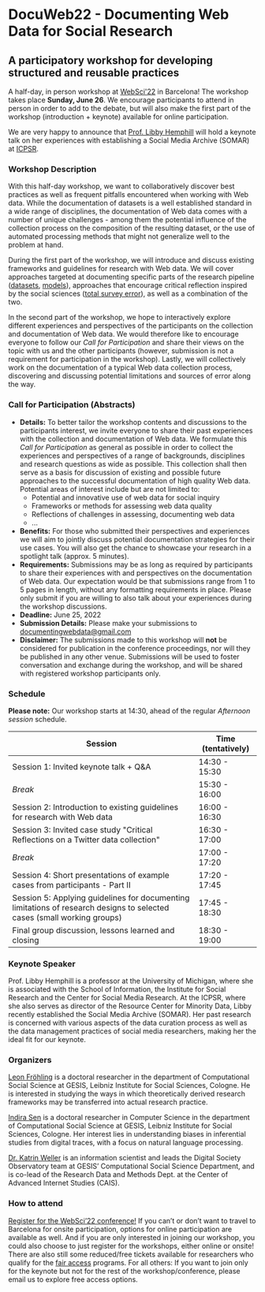 # DocuWeb22 - Documenting Web Data for Social Research
## A participatory workshop for developing structured and reusable practices 
A half-day, in person workshop at [WebSci'22](https://websci22.webscience.org/) in Barcelona! The workshop takes place **Sunday, June 26**. We encourage participants to attend in person in order to add to the debate, but will also make the first part of the workshop (introduction + keynote) available for online participation.

We are very happy to announce that [Prof. Libby Hemphill](https://www.libbyh.com/) will hold a keynote talk on her experiences with establishing a Social Media Archive (SOMAR) at [ICPSR](https://www.icpsr.umich.edu/web/pages/).

### Workshop Description
With this half-day workshop, we want to collaboratively discover best practices as well as frequent pitfalls encountered when working with Web data. While the documentation of datasets is a well established standard in a wide range of disciplines, the documentation of Web data comes with a number of unique challenges - among them the potential influence of the collection process on the composition of the resulting dataset, or the use of automated processing methods that might not generalize well to the problem at hand. 

During the first part of the workshop, we will introduce and discuss existing frameworks and guidelines for research with Web data. We will cover approaches targeted at documenting specific parts of the research pipeline ([datasets](https://dl.acm.org/doi/10.1145/3458723), [models](https://dl.acm.org/doi/10.1145/3287560.3287596)), approaches that encourage critical reflection inspired by the social sciences ([total survey error](https://academic.oup.com/poq/article/85/S1/399/6359490)), as well as a combination of the two. 

In the second part of the workshop, we hope to interactively explore different experiences and perspectives of the participants on the collection and documentation of Web data. We would therefore like to encourage everyone to follow our *Call for Participation* and share their views on the topic with us and the other participants (however, submission is not a requirement for participation in the workshop). Lastly, we will collectively work on the documentation of a typical Web data collection process, discovering and discussing potential limitations and sources of error along the way.

### Call for Participation (Abstracts)
- **Details:** To better tailor the workshop contents and discussions to the participants interest, we invite everyone to share their past experiences with the collection and documentation of Web data. We formulate this *Call for Participation* as general as possible in order to collect the experiences and perspectives of a range of backgrounds, disciplines and research questions as wide as possible. This collection shall then serve as a basis for discussion of existing and possible future approaches to the successful documentation of high quality Web data. 
Potential areas of interest include but are not limited to:
    - Potential and innovative use of web data for social inquiry
    - Frameworks or methods for assessing web data quality
    - Reflections of challenges in assessing, documenting web data
    - ...
- **Benefits:** For those who submitted their perspectives and experiences we will aim to jointly discuss potential documentation strategies for their use cases. You will also get the chance to showcase your research in a spotlight talk (approx. 5 minutes).
- **Requirements:** Submissions may be as long as required by participants to share their experiences with and perspectives on the documentation of Web data. Our expectation would be that submissions range from 1 to 5 pages in length, without any formatting requirements in place. Please only submit if you are willing to also talk about your experiences during the workshop discussions.
- **Deadline:** June 25, 2022
- **Submission Details:** Please make your submissions to [documentingwebdata@gmail.com](mailto:documentingwebdata@gmail.com)
- **Disclaimer:** The submissions made to this workshop will **not** be considered for publication in the conference proceedings, nor will they be published in any other venue. Submissions will be used to foster conversation and exchange during the workshop, and will be shared with registered workshop participants only.

### Schedule

**Please note:** Our workshop starts at 14:30, ahead of the regular *Afternoon session* schedule.

| Session | Time (tentatively) |
|---------|------|
| Session 1: Invited keynote talk + Q&A | 14:30 - 15:30 |
| *Break* | 15:30 - 16:00 |
| Session 2: Introduction to existing guidelines for research with Web data | 16:00 - 16:30 |
| Session 3: Invited case study "Critical Reflections on a Twitter data collection" | 16:30 - 17:00 |
| *Break* | 17:00 - 17:20 |
| Session 4: Short presentations of example cases from participants - Part II | 17:20 - 17:45 |
| Session 5: Applying guidelines for documenting limitations of research designs to selected cases (small working groups) | 17:45 - 18:30 |
| Final group discussion, lessons learned and closing | 18:30 - 19:00 |

### Keynote Speaker
Prof. Libby Hemphill is a professor at the University of Michigan, where she is associated with the School of Information, the Institute for Social Research and the Center for Social Media Research. At the ICPSR, where she also serves as director of the Resource Center for Minority Data, Libby recently established the Social Media Archive (SOMAR). Her past research is concerned with various aspects of the data curation process as well as the data management practices of social media researchers, making her the ideal fit for our keynote.

### Organizers
[Leon Fröhling](https://www.gesis.org/en/institute/staff/person/Leon.Froehling?no_cache=1) is a doctoral researcher in the department of Computational Social Science at GESIS, Leibniz Institute for Social Sciences, Cologne. He is interested in studying the ways in which theoretically derived research frameworks may be transferred into actual research practice. 

[Indira Sen](https://indiiigo.github.io/) is a doctoral researcher in Computer Science in the department of Computational Social Science at GESIS, Leibniz Institute for Social Sciences, Cologne. Her interest lies in understanding biases in inferential studies from digital traces, with a focus on natural language processing.

[Dr. Katrin Weller](https://katrinweller.net/) is an information scientist and leads the Digital Society Observatory team at GESIS’ Computational Social Science Department, and is co-lead of the Research Data and Methods Dept. at the Center of Advanced Internet Studies (CAIS).

### How to attend
[Register for the WebSci’22 conference!](https://websci22.webscience.org/registration/) If you can’t or don’t want to travel to Barcelona for onsite participation, options for online participation are available as well. And if you are only interested in joining our workshop, you could also choose to just register for the workshops, either online or onsite! There are also still some reduced/free tickets available for researchers who qualify for the [fair access](https://websci22.webscience.org/registration/fair-access/) programs. For all others: If you want to join only for the keynote but not for the rest of the workshop/conference, please email us to explore free access options. 

